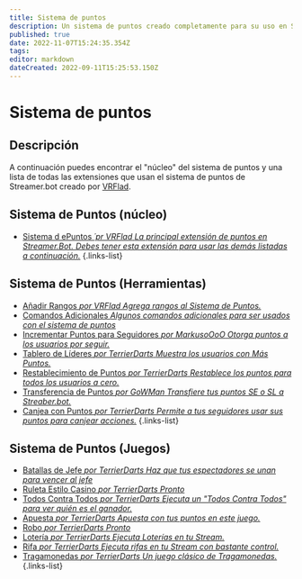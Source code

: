 ```yaml
---
title: Sistema de puntos
description: Un sistema de puntos creado completamente para su uso en Streamerbot
published: true
date: 2022-11-07T15:24:35.354Z
tags: 
editor: markdown
dateCreated: 2022-09-11T15:25:53.150Z
---
```


# Sistema de puntos

## Descripción

A continuación puedes encontrar el "núcleo" del sistema de puntos y una lista de todas las extensiones que usan el sistema de puntos de Streamer.bot creado por [VRFlad](https://www.twitch.tv/VRFlad).

## Sistema de Puntos (núcleo)

* [Sistema d ePuntos *´pr VRFlad* *La principal extensión de puntos en Streamer.Bot.  Debes tener esta extensión para usar las demás listadas a continuación.*](/extensions/points-system-core)
{.links-list}

## Sistema de Puntos (Herramientas)


* [Añadir Rangos *por VRFlad* *Agrega rangos al Sistema de Puntos.*](/extensions/points-system-add-ranks)
* [Comandos Adicionales *Algunos comandos adicionales para ser usados con el sistema de puntos*](/extensions/additional-commands)
* [Incrementar Puntos para Seguidores *por MarkusoOoO* *Otorga puntos a los usuarios por seguir.*](/extensions/points-system-followers)
* [Tablero de Líderes *por TerrierDarts* *Muestra los usuarios con Más Puntos.*](/extensions/points-system-leaderboard)
* [Restablecimiento de Puntos *por TerrierDarts* *Restablece los puntos para todos los usuarios a cero.*](/extensions/points-system-points-reset)
* [Transferencia de Puntos *por GoWMan* *Transfiere tus puntos SE o SL a Streaber.bot.*](/extensions/points-system-points-transfer)
* [Canjea con Puntos *por TerrierDarts* *Permite a tus seguidores usar sus puntos para canjear acciones.*](/en/extensions/redeem-with-points)
{.links-list}

## Sistema de Puntos (Juegos)

* [Batallas de Jefe *por TerrierDarts* *Haz que tus espectadores se unan para vencer al jefe*](/extensions/points-system-boss-battles)
* [Ruleta Estilo Casino *por TerrierDarts* *Pronto*](/extensions/points-system-roulette)
* [Todos Contra Todos *por TerrierDarts* *Ejecuta un "Todos Contra Todos" para ver quién es el ganador.*](/extensions/points-system-free-for-alls)
* [Apuesta *por TerrierDarts* *Apuesta con tus puntos en este juego.*](/extensions/points-system-gamble)
* [Robo *por TerrierDarts* *Pronto*](/extensions/points-system-heist)
* [Lotería *por TerrierDarts* *Ejecuta Loterías en tu Stream.*](/extensions/points-system-lotto)
* [Rifa *por TerrierDarts* *Ejecuta rifas en tu Stream con bastante control.*](/extensions/points-system-raffle)
* [Tragamonedas *por TerrierDarts* *Un juego clásico de Tragamonedas.*](/extensions/points-system-slots)
{.links-list}


